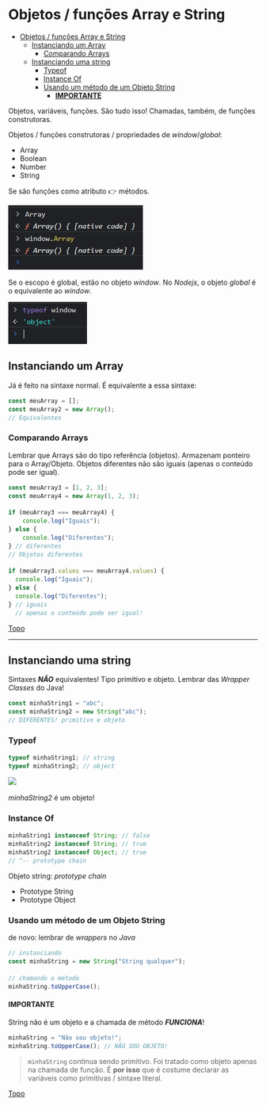 # Objetos / funções Array e String

- [Objetos / funções Array e String](#objetos--funções-array-e-string)
  - [Instanciando um Array](#instanciando-um-array)
    - [Comparando Arrays](#comparando-arrays)
  - [Instanciando uma string](#instanciando-uma-string)
    - [Typeof](#typeof)
    - [Instance Of](#instance-of)
    - [Usando um método de um Objeto String](#usando-um-método-de-um-objeto-string)
      - [**IMPORTANTE**](#importante)

Objetos, variáveis, funções. São tudo isso!
Chamadas, também, de funções construtoras.

Objetos / funções construtoras / propriedades de *window*/*global*:

- Array
- Boolean
- Number
- String

Se são funções como atributo 👉 métodos.

![](../../prints/2023-03-17-11-45-09.png)

Se o escopo é global, estão no objeto *window*. No *Nodejs*, o objeto *global* é o equivalente ao *window*.

![](../../prints/2023-03-17-11-47-33.png)

## Instanciando um Array

Já é feito na sintaxe normal. É equivalente a essa sintaxe:

```js
const meuArray = [];
const meuArray2 = new Array();
// Equivalentes
```

### Comparando Arrays

Lembrar que Arrays são do tipo referência (objetos). Armazenam ponteiro para o Array/Objeto. Objetos diferentes não são iguais (apenas o conteúdo pode ser igual).

```js
const meuArray3 = [1, 2, 3];
const meuArray4 = new Array(1, 2, 3);

if (meuArray3 === meuArray4) {
    console.log("Iguais");
} else {
    console.log("Diferentes");
} // diferentes
// Objetos diferentes

if (meuArray3.values === meuArray4.values) {
  console.log("Iguais");
} else {
  console.log("Diferentes");
} // iguais
  // apenas o conteúdo pode ser igual!
```

[Topo](#objetos--funções-array-e-string)

---

## Instanciando uma string

Sintaxes ***NÃO*** equivalentes! Tipo primitivo e objeto. Lembrar das *Wrapper Classes* do Java!

```js
const minhaString1 = "abc";
const minhaString2 = new String("abc");
// DIFERENTES! primitivo e objeto
```

### Typeof

```js
typeof minhaString1; // string
typeof minhaString2; // object
```

![](../prints/2023-03-20-16-13-11.png)

*minhaString2* é um objeto!

### Instance Of

```js
minhaString1 instanceof String; // false
minhaString2 instanceof String; // true
minhaString2 instanceof Object; // true
// ^-- prototype chain
```

Objeto string: *prototype chain*
- Prototype String
- Prototype Object

### Usando um método de um Objeto String

de novo: lembrar de *wrappers* no *Java*

```js
// instanciando
const minhaString = new String("String qualquer");

// chamando o método
minhaString.toUpperCase();
```

#### **IMPORTANTE**

String não é um objeto e a chamada de método ***FUNCIONA***!

```js
minhaString = "Não sou objeto!";
minhaString.toUpperCase(); // NÃO SOU OBJETO!
```

> `minhaString` continua sendo primitivo. Foi tratado como objeto apenas na chamada de função. É **por isso** que é costume declarar as variáveis como primitivas / sintaxe literal.

[Topo](#objetos--funções-array-e-string)
